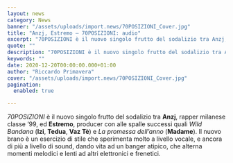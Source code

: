 ```yaml
---
layout: news
category: News
banner: "/assets/uploads/import.news/70POSIZIONI_Cover.jpg"
title: "Anzj, Estremo – 70POSIZIONI: audio"
excerpt: "70POSIZIONI è il nuovo singolo frutto del sodalizio tra Anzj, rapper milanese classe ’99, ed Estremo, producer con alle spalle successi quali Wild Bandana (Izi, Tedua, Vaz Tè) e La promessa dell’anno (Madame). Il nuovo brano è un esercizio di stile che sperimenta molto a livello vocale, e ancora di più a livello di sound, [&hellip"
quote: ""
description: "70POSIZIONI è il nuovo singolo frutto del sodalizio tra Anzj, rapper milanese classe ’99, ed Estremo, producer con alle spalle successi quali Wild Bandana (Izi, Tedua, Vaz Tè) e La promessa dell’anno (Madame). Il nuovo brano è un esercizio di stile che sperimenta molto a livello vocale, e ancora di più a livello di sound, [&hellip"
keywords: ""
date: 2020-12-20T00:00:00.000+01:00
author: "Riccardo Primavera"
cover: "/assets/uploads/import.news/70POSIZIONI_Cover.jpg"
pagination:
  enabled: true

---
```


_70POSIZIONI_ è il nuovo singolo frutto del sodalizio tra **Anzj**, rapper milanese classe ’99, ed **Estremo**, producer con alle spalle successi quali _Wild Bandana_ (**Izi**, **Tedua**, **Vaz Tè**) e _La promessa dell’anno_ (**Madame**). Il nuovo brano è un esercizio di stile che sperimenta molto a livello vocale, e ancora di più a livello di sound, dando vita ad un banger atipico, che alterna momenti melodici e lenti ad altri elettronici e frenetici.